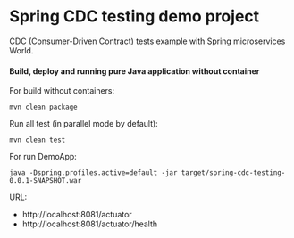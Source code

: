 # Spring CDC testing demo project

CDC (Consumer-Driven Contract) tests example with Spring microservices World.


#### Build, deploy and running pure Java application without container

For build without containers:

```mvn clean package```

Run all test (in parallel mode by default):

```mvn clean test```

For run DemoApp:

```java -Dspring.profiles.active=default -jar target/spring-cdc-testing-0.0.1-SNAPSHOT.war```

URL:
* http://localhost:8081/actuator
* http://localhost:8081/actuator/health
